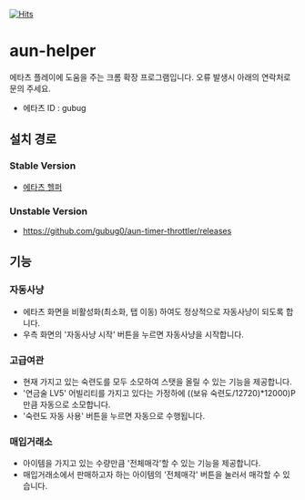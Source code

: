 [![Hits](https://hits.seeyoufarm.com/api/count/incr/badge.svg?url=https%3A%2F%2Fgithub.com%2Fgubug0%2Faun-timer-throttler&count_bg=%2379C83D&title_bg=%23555555&icon=&icon_color=%23E7E7E7&title=hits&edge_flat=false)](https://hits.seeyoufarm.com)

# aun-helper

에타츠 플레이에 도움을 주는 크롬 확장 프로그램입니다.
오류 발생시 아래의 연락처로 문의 주세요.

* 에타츠 ID : gubug

## 설치 경로
### Stable Version
* [에타츠 헬퍼](https://chrome.google.com/webstore/detail/%EC%97%90%ED%83%80%EC%B8%A0-%ED%83%80%EC%9D%B4%EB%A8%B8-throttler/ppnelmgdamnbgcjfgplioaiejcpcfeol/related?hl=ko&authuser=0)
### Unstable Version
* https://github.com/gubug0/aun-timer-throttler/releases

## 기능
### 자동사냥
* 에타츠 화면을 비활성화(최소화, 탭 이동) 하여도 정상적으로 자동사냥이 되도록 합니다.
* 우측 화면의 '자동사냥 시작' 버튼을 누르면 자동사냥을 시작합니다.

### 고급여관
* 현재 가지고 있는 숙련도를 모두 소모하여 스탯을 올릴 수 있는 기능을 제공합니다.
* '연금술 LV5' 어빌리티를 가지고 있다는 가정하에 ((보유 숙련도/12720)*12000)P 만큼 자동으로 소모합니다.
* '숙련도 자동 사용' 버튼을 누르면 자동으로 수행됩니다.

### 매입거래소
* 아이템을 가지고 있는 수량만큼 '전체매각'할 수 있는 기능을 제공합니다.
* 매입거래소에서 판매하고자 하는 아이템의 '전체매각' 버튼을 눌러서 매각할 수 있습니다.
